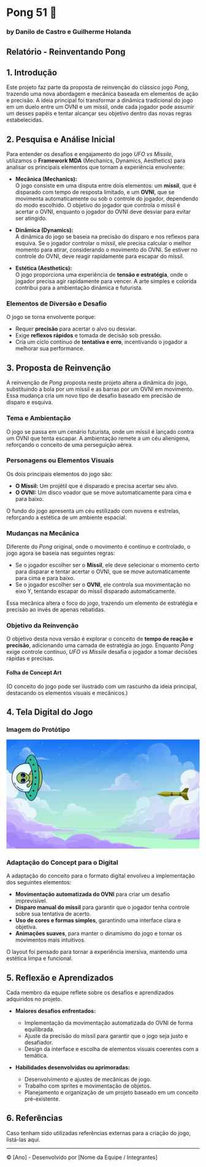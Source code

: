# Pong 51 🎯
### by Danilo de Castro e Guilherme Holanda



## Relatório - Reinventando Pong

## 1. Introdução

Este projeto faz parte da proposta de reinvenção do clássico jogo *Pong*, trazendo uma nova abordagem e mecânica baseada em elementos de ação e precisão. A ideia principal foi transformar a dinâmica tradicional do jogo em um duelo entre um OVNI e um míssil, onde cada jogador pode assumir um desses papéis e tentar alcançar seu objetivo dentro das novas regras estabelecidas.

## 2. Pesquisa e Análise Inicial

Para entender os desafios e engajamento do jogo *UFO vs Missile*, utilizamos o **Framework MDA** (Mechanics, Dynamics, Aesthetics) para analisar os principais elementos que tornam a experiência envolvente:

- **Mecânica (Mechanics):**  
  O jogo consiste em uma disputa entre dois elementos: um **míssil**, que é disparado com tempo de resposta limitado, e um **OVNI**, que se movimenta automaticamente ou sob o controle do jogador, dependendo do modo escolhido. O objetivo do jogador que controla o míssil é acertar o OVNI, enquanto o jogador do OVNI deve desviar para evitar ser atingido.

- **Dinâmica (Dynamics):**  
  A dinâmica do jogo se baseia na precisão do disparo e nos reflexos para esquiva. Se o jogador controlar o míssil, ele precisa calcular o melhor momento para atirar, considerando o movimento do OVNI. Se estiver no controle do OVNI, deve reagir rapidamente para escapar do míssil.

- **Estética (Aesthetics):**  
  O jogo proporciona uma experiência de **tensão e estratégia**, onde o jogador precisa agir rapidamente para vencer. A arte simples e colorida contribui para a ambientação dinâmica e futurista.

### **Elementos de Diversão e Desafio**
O jogo se torna envolvente porque:
- Requer **precisão** para acertar o alvo ou desviar.
- Exige **reflexos rápidos** e tomada de decisão sob pressão.
- Cria um ciclo contínuo de **tentativa e erro**, incentivando o jogador a melhorar sua performance.

## 3. Proposta de Reinvenção

A reinvenção de *Pong* proposta neste projeto altera a dinâmica do jogo, substituindo a bola por um míssil e as barras por um OVNI em movimento. Essa mudança cria um novo tipo de desafio baseado em precisão de disparo e esquiva.

### **Tema e Ambientação**
O jogo se passa em um cenário futurista, onde um míssil é lançado contra um OVNI que tenta escapar. A ambientação remete a um céu alienígena, reforçando o conceito de uma perseguição aérea.

### **Personagens ou Elementos Visuais**
Os dois principais elementos do jogo são:
- **O Míssil:** Um projétil que é disparado e precisa acertar seu alvo.
- **O OVNI:** Um disco voador que se move automaticamente para cima e para baixo.

O fundo do jogo apresenta um céu estilizado com nuvens e estrelas, reforçando a estética de um ambiente espacial.

### **Mudanças na Mecânica**
Diferente do *Pong* original, onde o movimento é contínuo e controlado, o jogo agora se baseia nas seguintes regras:
- Se o jogador escolher ser o **Míssil**, ele deve selecionar o momento certo para disparar e tentar acertar o OVNI, que se move automaticamente para cima e para baixo.
- Se o jogador escolher ser o **OVNI**, ele controla sua movimentação no eixo Y, tentando escapar do míssil disparado automaticamente.

Essa mecânica altera o foco do jogo, trazendo um elemento de estratégia e precisão ao invés de apenas rebatidas.

### **Objetivo da Reinvenção**
O objetivo desta nova versão é explorar o conceito de **tempo de reação e precisão**, adicionando uma camada de estratégia ao jogo. Enquanto *Pong* exige controle contínuo, *UFO vs Missile* desafia o jogador a tomar decisões rápidas e precisas.

#### **Folha de Concept Art**
(O conceito do jogo pode ser ilustrado com um rascunho da ideia principal, destacando os elementos visuais e mecânicos.)

## 4. Tela Digital do Jogo

### **Imagem do Protótipo**
![Protótipo do Jogo](trabalho-ux.gif)

### **Adaptação do Concept para o Digital**
A adaptação do conceito para o formato digital envolveu a implementação dos seguintes elementos:
- **Movimentação automatizada do OVNI** para criar um desafio imprevisível.
- **Disparo manual do míssil** para garantir que o jogador tenha controle sobre sua tentativa de acerto.
- **Uso de cores e formas simples**, garantindo uma interface clara e objetiva.
- **Animações suaves**, para manter o dinamismo do jogo e tornar os movimentos mais intuitivos.

O layout foi pensado para tornar a experiência imersiva, mantendo uma estética limpa e funcional.

## 5. Reflexão e Aprendizados

Cada membro da equipe reflete sobre os desafios e aprendizados adquiridos no projeto.

- **Maiores desafios enfrentados:**
  - Implementação da movimentação automatizada do OVNI de forma equilibrada.
  - Ajuste da precisão do míssil para garantir que o jogo seja justo e desafiador.
  - Design da interface e escolha de elementos visuais coerentes com a temática.

- **Habilidades desenvolvidas ou aprimoradas:**
  - Desenvolvimento e ajustes de mecânicas de jogo.
  - Trabalho com sprites e movimentação de objetos.
  - Planejamento e organização de um projeto baseado em um conceito pré-existente.

## 6. Referências

Caso tenham sido utilizadas referências externas para a criação do jogo, listá-las aqui.

---

© [Ano] - Desenvolvido por [Nome da Equipe / Integrantes]


